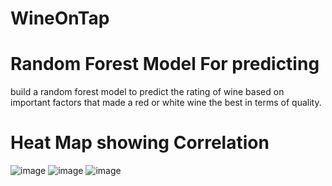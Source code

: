 # WineOnTap

# Random Forest Model For predicting 
build a random forest model to predict the rating of wine
based on important factors that made a red or white wine the best in terms of quality.

# Heat Map showing Correlation 
![image](https://user-images.githubusercontent.com/106267420/202585106-e78c48f7-b747-47c4-9883-0b6d0b6415fe.png)
![image](https://user-images.githubusercontent.com/106267420/202585414-2a79c9c0-a989-4006-8c0c-332dae89ecc7.png)
![image](https://user-images.githubusercontent.com/106267420/202585502-73da6825-06cb-444f-984f-181c8a0ef44c.png)

